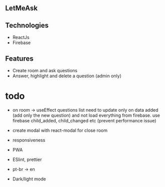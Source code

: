 
## LetMeAsk


## Technologies
 - ReactJs
 - Firebase

## Features

 - Create room and ask questions
 - Answer, highlight and delete a question (admin only)
 

# todo

 - on room -> useEffect questions list need to update only on data added (add only the new question) and not load everything from firebase. use firebase child_added,  child_changed etc (prevent performance issue)

 - create modal with react-modal for close room

 - responsiveness

 - PWA

 - ESlint, prettier

 - pt-br -> en

  - Dark/light mode